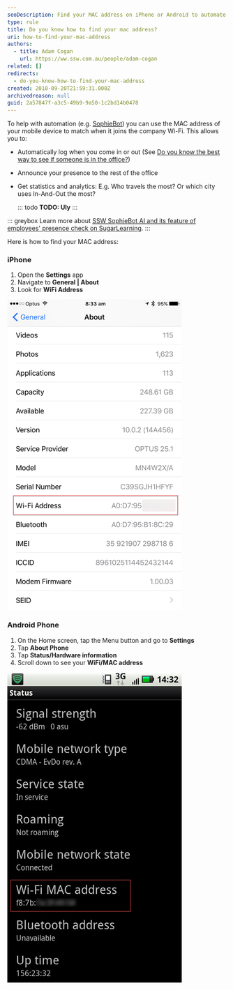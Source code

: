 ```yaml
---
seoDescription: Find your MAC address on iPhone or Android to automate Wi-Fi connections and track employee presence with SSW SophieBot AI.
type: rule
title: Do you know how to find your mac address?
uri: how-to-find-your-mac-address
authors:
  - title: Adam Cogan
    url: https://ww.ssw.com.au/people/adam-cogan
related: []
redirects:
  - do-you-know-how-to-find-your-mac-address
created: 2018-09-20T21:59:31.000Z
archivedreason: null
guid: 2a57847f-a3c5-49b9-9a50-1c2bd14b0478
---
```


To help with automation (e.g. [SophieBot](https://sswsophie.com/sophiebot/)) you can use the MAC address of your mobile device to match when it joins the company Wi-Fi. This allows you to:

- Automatically log when you come in or out (See [Do you know the best way to see if someone is in the office?](/the-best-way-to-see-if-someone-is-in-the-office))
- Announce your presence to the rest of the office
- Get statistics and analytics: E.g. Who travels the most? Or which city uses In-And-Out the most?

  ::: todo
  **TODO: Uly**
  :::

::: greybox
Learn more about [SSW SophieBot AI and its feature of employees' presence check on SugarLearning](https://my.sugarlearning.com/SSW/items/12973/smart-office-ssw-sophiehub-and-ssw-sophiebot).
:::

Here is how to find your MAC address:

<!--endintro-->

### iPhone

1. Open the **Settings** app
2. Navigate to **General | About**
3. Look for **WiFi Address**

![Figure: MAC address on an iPhone](iphone-mac.png)

### Android Phone

1. On the Home screen, tap the Menu button and go to **Settings**
2. Tap **About Phone**
3. Tap **Status/Hardware information**
4. Scroll down to see your **WiFi/MAC address**

![Figure: MAC address on an Android](android-mac-address.jpg)
